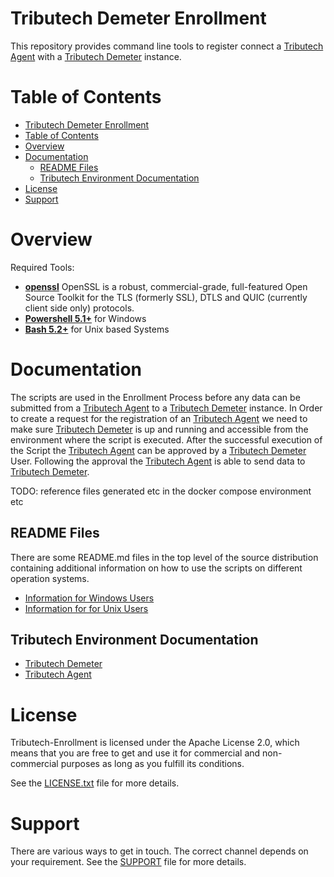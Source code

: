 Tributech Demeter Enrollment
==============================

This repository provides command line tools to register connect a [Tributech Agent](https://docs.tributech.io/tributech_agent/overview) with a [Tributech Demeter](https://docs.tributech.io/tributech_node/overview) instance.

Table of Contents
==============================
- [Tributech Demeter Enrollment](#tributech-demeter-enrollment)
- [Table of Contents](#table-of-contents)
- [Overview](#overview)
- [Documentation](#documentation)
  - [README Files](#readme-files)
  - [Tributech Environment Documentation](#tributech-environment-documentation)
- [License](#license)
- [Support](#support)

Overview
==============================
Required Tools:
- **[openssl](https://github.com/openssl/openssl)**
    OpenSSL is a robust, commercial-grade, full-featured Open Source Toolkit
for the TLS (formerly SSL), DTLS and QUIC (currently client side only)
protocols.
- **[Powershell 5.1+](https://learn.microsoft.com/en-us/powershell/scripting/install/installing-powershell-on-windows?view=powershell-5.1)** for Windows
- **[Bash 5.2+](https://www.gnu.org/software/bash/manual/bash.html)** for Unix based Systems

Documentation
==============================
The scripts are used in the Enrollment Process before any data can be submitted from a [Tributech Agent](https://docs.tributech.io/tributech_agent/overview) to a [Tributech Demeter](https://docs.tributech.io/tributech_node/overview) instance. In Order to create a request for the registration of an [Tributech Agent](https://docs.tributech.io/tributech_agent/overview) we need to make sure [Tributech Demeter](https://docs.tributech.io/tributech_node/overview) is up and running and accessible from the environment where the script is executed. After the successful execution of the Script the [Tributech Agent](https://docs.tributech.io/tributech_agent/overview) can be approved by a [Tributech Demeter](https://docs.tributech.io/tributech_node/overview) User. Following the approval the [Tributech Agent](https://docs.tributech.io/tributech_agent/overview) is able to send data to [Tributech Demeter](https://docs.tributech.io/tributech_node/overview).

TODO: reference files generated etc in the docker compose environment etc

README Files
------------

There are some README.md files in the top level of the source distribution containing additional information on how to use the scripts on different operation systems.

 * [Information for Windows Users](./Windows/README.md)
 * [Information for for Unix Users](./Linux/README.md)

Tributech Environment Documentation
-----------
* [Tributech Demeter](https://docs.tributech.io/tributech_node/overview)
* [Tributech Agent](https://docs.tributech.io/tributech_agent/overview)
 
License
==============================
Tributech-Enrollment is licensed under the Apache License 2.0, which means that
you are free to get and use it for commercial and non-commercial
purposes as long as you fulfill its conditions.

See the [LICENSE.txt](LICENSE.txt) file for more details.

Support
==============================
There are various ways to get in touch. The correct channel depends on
your requirement. See the [SUPPORT](SUPPORT.md) file for more details.
